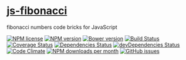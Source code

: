 [js-fibonacci](http://aureooms.github.io/js-fibonacci)
==

fibonacci numbers code bricks for JavaScript

[![NPM license](http://img.shields.io/npm/l/aureooms-js-fibonacci.svg?style=flat)](https://raw.githubusercontent.com/aureooms/js-fibonacci/master/LICENSE)
[![NPM version](http://img.shields.io/npm/v/aureooms-js-fibonacci.svg?style=flat)](https://www.npmjs.org/package/aureooms-js-fibonacci)
[![Bower version](http://img.shields.io/bower/v/aureooms-js-fibonacci.svg?style=flat)](http://bower.io/search/?q=aureooms-js-fibonacci)
[![Build Status](http://img.shields.io/travis/aureooms/js-fibonacci.svg?style=flat)](https://travis-ci.org/aureooms/js-fibonacci)
[![Coverage Status](http://img.shields.io/coveralls/aureooms/js-fibonacci.svg?style=flat)](https://coveralls.io/r/aureooms/js-fibonacci)
[![Dependencies Status](http://img.shields.io/david/aureooms/js-fibonacci.svg?style=flat)](https://david-dm.org/aureooms/js-fibonacci#info=dependencies)
[![devDependencies Status](http://img.shields.io/david/dev/aureooms/js-fibonacci.svg?style=flat)](https://david-dm.org/aureooms/js-fibonacci#info=devDependencies)
[![Code Climate](http://img.shields.io/codeclimate/github/aureooms/js-fibonacci.svg?style=flat)](https://codeclimate.com/github/aureooms/js-fibonacci)
[![NPM downloads per month](http://img.shields.io/npm/dm/aureooms-js-fibonacci.svg?style=flat)](https://www.npmjs.org/package/aureooms-js-fibonacci)
[![GitHub issues](http://img.shields.io/github/issues/aureooms/js-fibonacci.svg?style=flat)](https://github.com/aureooms/js-fibonacci/issues)

